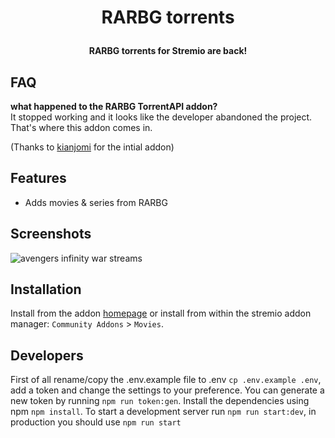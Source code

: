 <h1 align="center">
  <p>RARBG torrents</p>
</h1>

<h4 align="center">RARBG torrents for Stremio are back!</h4>

## FAQ
**what happened to the RARBG TorrentAPI addon?**<br>
It stopped working and it looks like the developer abandoned the project. 
That's where this addon comes in. 

(Thanks to [kianjomi](https://github.com/kianjomi/RARBG-TorrentAPI-Stremio) for the intial addon)

## Features
- Adds movies & series from RARBG

## Screenshots
![avengers infinity war streams](https://i.imgur.com/q3bdXlV.jpg)

## Installation
Install from the addon [homepage](https://stremio-rarbg-addon.sleeyax.tk) or install from within
the stremio addon manager: `Community Addons` > `Movies`.

## Developers
First of all rename/copy the .env.example file to .env `cp .env.example .env`, add a token and change the settings to your preference. 
You can generate a new token by running `npm run token:gen`. Install the dependencies using npm `npm install`.
To start a development server run `npm run start:dev`, in production you should use `npm run start`
